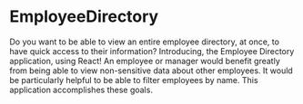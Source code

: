 # EmployeeDirectory
Do you want to be able to view an entire employee directory, at once, to have quick access to their information?  Introducing, the Employee Directory application, using React!  An employee or manager would benefit greatly from being able to view non-sensitive data about other employees. It would be particularly helpful to be able to filter employees by name.  This application accomplishes these goals.

